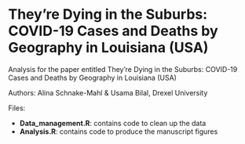 # They’re Dying in the Suburbs: COVID-19 Cases and Deaths by Geography in Louisiana (USA)
Analysis for the paper entitled They’re Dying in the Suburbs: COVID-19 Cases and Deaths by Geography in Louisiana (USA)

Authors: Alina Schnake-Mahl & Usama Bilal, Drexel University

Files:

* **Data_management.R**: contains code to clean up the data
* **Analysis.R**: contains code to produce the manuscript figures